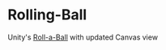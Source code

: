 # Rolling-Ball
Unity's <a href="http://unity3d.com/learn/tutorials/projects/roll-a-ball/">Roll-a-Ball</a> with updated Canvas view
